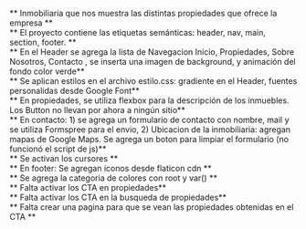 ** Inmobiliaria que nos muestra las distintas propiedades que ofrece la empresa ** <br>
** El proyecto contiene las etiquetas semánticas: header, nav, main, section, footer. ** <br>
** En el Header se agrega la lista de Navegacion Inicio, Propiedades, Sobre Nosotros, Contacto , se inserta una imagen de background, y animación del fondo color verde** <br>
** Se aplican estilos en el archivo estilo.css: gradiente en el Header, fuentes personalidas desde Google Font** <br>
** En propiedades, se utiliza flexbox para la descripción de los inmuebles. Los Button no llevan por ahora a ningún sitio** <br>
** En contacto: 1) se agrega un formulario de contacto con nombre, mail y se utiliza Formspree para el envio, 2) Ubicacion de la inmobiliaria: agregan mapas de Google Maps. Se agrega un boton para limpiar el formulario (no funcionó el script de js)** <br>
** Se activan los cursores ** <br>
** En footer: Se agregan iconos desde flaticon cdn ** <br>
** Se agrega la categoria de colores con root y var() ** <br>
** Falta activar los CTA en propiedades** <br>
** Falta activar los CTA en la busqueda de propiedades** <br>
** Falta crear una pagina para que se vean las propiedades obtenidas en el CTA ** <br>
